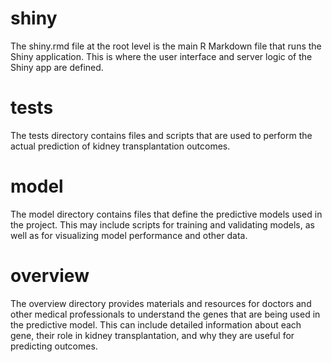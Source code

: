 # shiny
The shiny.rmd file at the root level is the main R Markdown file that runs the Shiny application. This is where the user interface and server logic of the Shiny app are defined.

# tests
The tests directory contains files and scripts that are used to perform the actual prediction of kidney transplantation outcomes. 

# model
The model directory contains files that define the predictive models used in the project. This may include scripts for training and validating models, as well as for visualizing model performance and other data.

# overview
The overview directory provides materials and resources for doctors and other medical professionals to understand the genes that are being used in the predictive model. This can include detailed information about each gene, their role in kidney transplantation, and why they are useful for predicting outcomes.
